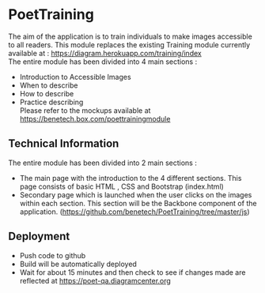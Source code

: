 # PoetTraining
The aim of the application is to train individuals to make images accessible to all readers. This module replaces the existing Training module currently available at : https://diagram.herokuapp.com/training/index <br />
The entire module has been divided into 4 main sections :
* Introduction to Accessible Images
* When to describe
* How to describe
* Practice describing <br />
Please refer to the mockups available at https://benetech.box.com/poettrainingmodule <br />

## Technical Information
The entire module has been divided into 2 main sections :
* The main page with the introduction to the 4 different sections. This page consists of basic HTML , CSS and Bootstrap (index.html)
* Secondary page which is launched when the user clicks on the images within each section. This section will be the Backbone component of the application. (https://github.com/benetech/PoetTraining/tree/master/js)

## Deployment
* Push code to github
* Build will be automatically deployed
* Wait for about 15 minutes and then check to see if changes made are reflected at https://poet-qa.diagramcenter.org




